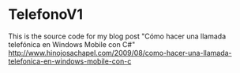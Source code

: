 # TelefonoV1
This is the source code for my blog post "Cómo hacer una llamada telefónica en Windows Mobile con C#" http://www.hinojosachapel.com/2009/08/como-hacer-una-llamada-telefonica-en-windows-mobile-con-c 
